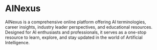 # AINexus
AINexus is a comprehensive online platform offering AI terminologies, career insights, industry leader perspectives, and educational resources. Designed for AI enthusiasts and professionals, it serves as a one-stop resource to learn, explore, and stay updated in the world of Artificial Intelligence.
